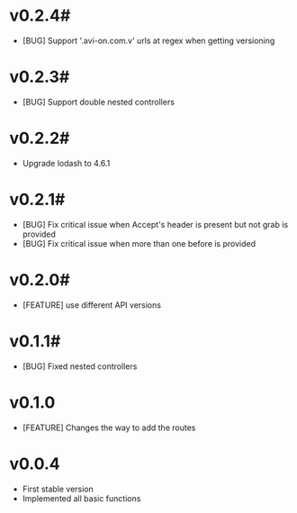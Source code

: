 # v0.2.4#
- [BUG] Support '.avi-on.com.v' urls at regex when getting versioning

# v0.2.3#
- [BUG] Support double nested controllers

# v0.2.2#
- Upgrade lodash to 4.6.1

# v0.2.1#
- [BUG] Fix critical issue when Accept's header is present but not grab is provided
- [BUG] Fix critical issue when more than one before is provided

# v0.2.0#
- [FEATURE] use different API versions

# v0.1.1#
- [BUG] Fixed nested controllers

# v0.1.0 #
- [FEATURE] Changes the way to add the routes

# v0.0.4 #
- First stable version
- Implemented all basic functions
